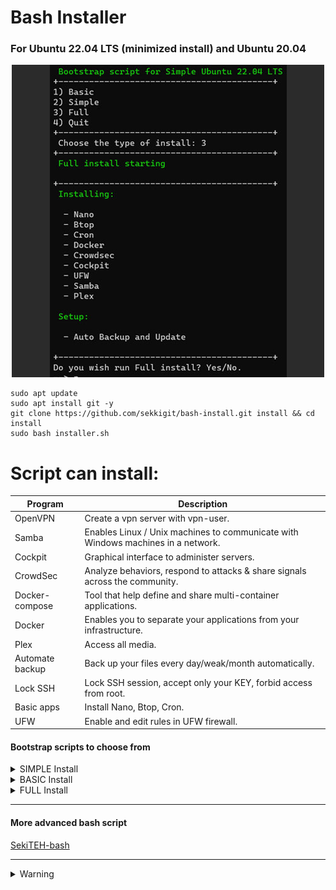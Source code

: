 # Bash Installer
### For Ubuntu 22.04 LTS (minimized install) and Ubuntu 20.04


<p align="center">
  <img width="500" height="500" src="https://github.com/sekkigit/porfolio.sekiteh/blob/gh-pages/img/works/4.jpg?raw=true">
</p>

```
sudo apt update
sudo apt install git -y
git clone https://github.com/sekkigit/bash-install.git install && cd install
sudo bash installer.sh
```

# Script can install: 

| Program | Description |
| --- | --- |
| OpenVPN | Create a vpn server with vpn-user. |
| Samba | Enables Linux / Unix machines to communicate with Windows machines in a network. |
| Cockpit | Graphical interface to administer servers. |
| CrowdSec | Analyze behaviors, respond to attacks & share signals across the community. |
| Docker-compose | Tool that help define and share multi-container applications. |
| Docker | Enables you to separate your applications from your infrastructure. |
| Plex | Access all media. |
| Automate backup | Back up your files every day/weak/month automatically. |
| Lock SSH | Lock SSH session, accept only your KEY, forbid access from root. |
| Basic apps | Install Nano, Btop, Cron. |
| UFW | Enable and edit rules in UFW firewall. |


#### Bootstrap scripts to choose from


<details><summary>SIMPLE Install</summary>
<p>

#### Create envirement for docker containers.
  - Nano
  - Btop
  - Cron
  - Docker1

</p>
</details>


<details><summary>BASIC Install</summary>
<p>

#### Create envirement for docker containers with basic protection and monitoring.
  - Nano
  - Btop
  - Cron
  - Docker
  - Crowdsec
  - Cockpit
  - UFW

</p>
</details>


<details><summary>FULL Install</summary>
<p>

#### Create envirement for docker containers with file sharing, media sharing, basic protection and monitoring.
  - Nano
  - Btop
  - Cron
  - Docker
  - Crowdsec
  - Cockpit
  - UFW
  - Samba
  - Plex

</p>
</details>

<hr>

#### More advanced bash script

<a href="https://github.com/sekkigit/SekiTEH-bash">SekiTEH-bash</a>
<hr>



<details><summary>Warning</summary>
<p>

#### ⚠️ Please beware that products can change over time.

I do my best to keep up with the latest changes and releases, but please understand that this won’t always be the case.

</p>
</details>

